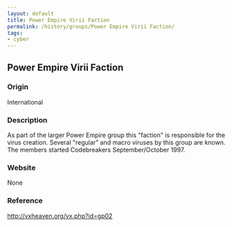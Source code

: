 ```yaml
---
layout: default
title: Power Empire Virii Faction
permalink: /history/groups/Power Empire Virii Faction/
tags:
- cyber
---
```


## Power Empire Virii Faction

### Origin
International

### Description
As part of the larger Power Empire group this "faction" is responsible for the virus creation. Several "regular" and macro viruses by this group are known. The members started Codebreakers September/October 1997.

### Website
None

### Reference
http://vxheaven.org/vx.php?id=gp02
